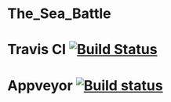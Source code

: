 # The_Sea_Battle
# Travis CI [![Build Status](https://travis-ci.org/Kostolom9919/The_Sea_Battle.svg?branch=master)](https://travis-ci.org/Kostolom9919/The_Sea_Battle)
# Appveyor [![Build status](https://ci.appveyor.com/api/projects/status/9crkhjx57aa12n1p?svg=true)](https://ci.appveyor.com/project/Kostolom9919/the-sea-battle)


